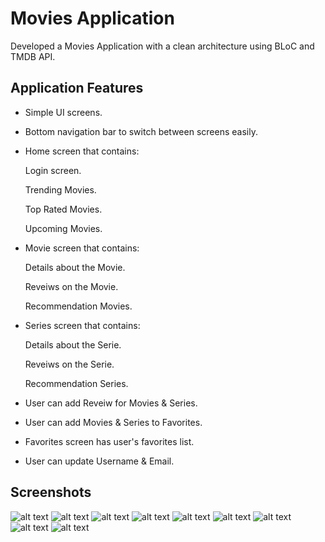 # Movies Application

Developed a Movies Application with a clean architecture using BLoC and TMDB API.

## Application Features

- Simple UI screens.
  
- Bottom navigation bar to switch between screens easily.
  
- Home screen that contains:
  
  Login screen.
  
  Trending Movies.
  
  Top Rated Movies.
  
  Upcoming Movies.

- Movie screen that contains:
  
  Details about the Movie.
  
  Reveiws on the Movie.
  
  Recommendation Movies.
  
- Series screen that contains:

  Details about the Serie.
  
  Reveiws on the Serie.
  
  Recommendation Series.
  
- User can add Reveiw for Movies & Series.
  
- User can add Movies & Series to Favorites.
  
- Favorites screen has user's favorites list.
  
- User can update Username & Email.
  
    

## Screenshots
  
![alt text](assets/Screenshots/1.jpg)
![alt text](assets/Screenshots/2.jpg)
![alt text](assets/Screenshots/3.jpg)
![alt text](assets/Screenshots/4.jpg)
![alt text](assets/Screenshots/5.jpg)
![alt text](assets/Screenshots/6.jpg)
![alt text](assets/Screenshots/7.jpg)
![alt text](assets/Screenshots/8.jpg)
![alt text](assets/Screenshots/9.jpg)
  
  
